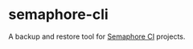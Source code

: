 # semaphore-cli
A backup and restore tool for [Semaphore CI](https://github.com/semaphoreui/semaphore) projects.
